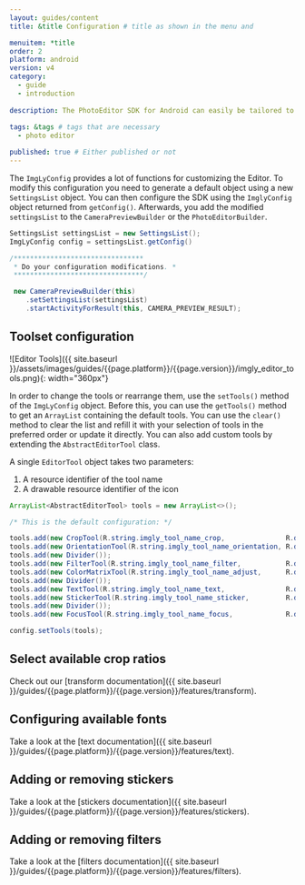 ```yaml
---
layout: guides/content
title: &title Configuration # title as shown in the menu and 

menuitem: *title
order: 2
platform: android
version: v4
category: 
  - guide
  - introduction
  
description: The PhotoEditor SDK for Android can easily be tailored to meet your business needs. Learn how to swiftly create the editor your use-case requires.
  
tags: &tags # tags that are necessary
  - photo editor 

published: true # Either published or not 
---
```


The `ImgLyConfig` provides a lot of functions for customizing the Editor.
To modify this configuration you need to generate a default object using a new `SettingsList` object. You can then configure the SDK using the `ImglyConfig` object returned from `getConfig()`. Afterwards, you add the modified `settingsList` to the `CameraPreviewBuilder` or the `PhotoEditorBuilder`.

```java
SettingsList settingsList = new SettingsList();
ImgLyConfig config = settingsList.getConfig()

/********************************
 * Do your configuration modifications. *
 ********************************/

 new CameraPreviewBuilder(this)
    .setSettingsList(settingsList)
    .startActivityForResult(this, CAMERA_PREVIEW_RESULT);
```

## Toolset configuration

![Editor Tools]({{ site.baseurl }}/assets/images/guides/{{page.platform}}/{{page.version}}/imgly_editor_tools.png){: width="360px"}

In order to change the tools or rearrange them, use the `setTools()` method of the `ImgLyConfig` object. Before this, you can use the `getTools()` method to get an `ArrayList` containing the default tools. You can use the `clear()` method to clear the list and refill it with your selection of tools in the preferred order or update it directly. You can also add custom tools by extending
the `AbstractEditorTool` class.

A single `EditorTool` object takes two parameters:

1. A resource identifier of the tool name
2. A drawable resource identifier of the icon

```java
ArrayList<AbstractEditorTool> tools = new ArrayList<>();

/* This is the default configuration: */

tools.add(new CropTool(R.string.imgly_tool_name_crop,               R.drawable.imgly_icon_tool_crop));
tools.add(new OrientationTool(R.string.imgly_tool_name_orientation, R.drawable.imgly_icon_tool_orientation));
tools.add(new Divider());
tools.add(new FilterTool(R.string.imgly_tool_name_filter,           R.drawable.imgly_icon_tool_filters));
tools.add(new ColorMatrixTool(R.string.imgly_tool_name_adjust,      R.drawable.imgly_icon_tool_adjust));
tools.add(new Divider());
tools.add(new TextTool(R.string.imgly_tool_name_text,               R.drawable.imgly_icon_tool_text));
tools.add(new StickerTool(R.string.imgly_tool_name_sticker,         R.drawable.imgly_icon_tool_sticker));
tools.add(new Divider());
tools.add(new FocusTool(R.string.imgly_tool_name_focus,             R.drawable.imgly_icon_tool_focus));

config.setTools(tools);
```

## Select available crop ratios

Check out our [transform documentation]({{ site.baseurl }}/guides/{{page.platform}}/{{page.version}}/features/transform).

## Configuring available fonts

Take a look at the [text documentation]({{ site.baseurl }}/guides/{{page.platform}}/{{page.version}}/features/text).

## Adding or removing stickers

Take a look at the [stickers documentation]({{ site.baseurl }}/guides/{{page.platform}}/{{page.version}}/features/stickers).

## Adding or removing filters

Take a look at the [filters documentation]({{ site.baseurl }}/guides/{{page.platform}}/{{page.version}}/features/filters).


